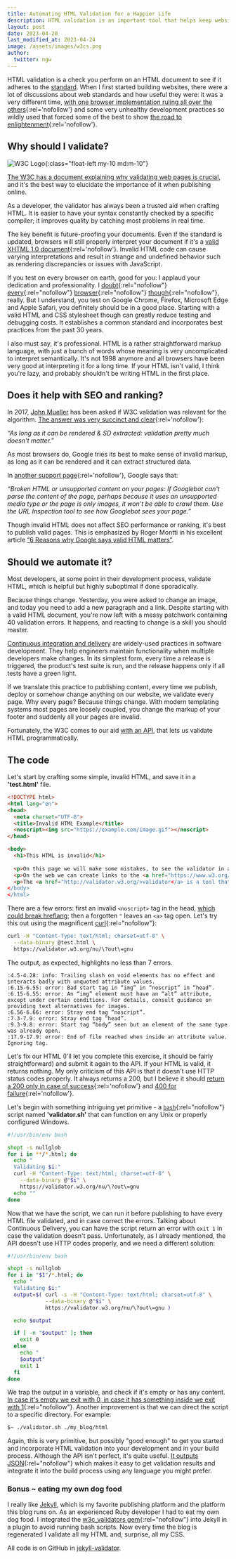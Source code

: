 ```yaml
---
title: Automating HTML Validation for a Happier Life
description: HTML validation is an important tool that helps keep websites up to date with the latest standards and technologies. It also helps catch errors in syntax before they become a problem. Automating HTML validation during the build process is a great way to ensure that all pages are valid, and can help reduce debugging time and improve quality of your webpages. By using an API such as the W3C’s, it is easy to integrate validation into any workflow and make sure that all published content meets the highest standards.
layout: post
date: 2023-04-20
last_modified_at: 2023-04-24
image: /assets/images/w3cs.png
author:
  twitter: ngw
---
```

HTML validation is a check you perform on an HTML document to see if it adheres to the [standard](https://html.spec.whatwg.org/multipage/ "HTML Spec").
When I first started building websites, there were a lot of discussions about web standards and how useful they were: it was a very different time, [with one browser implementation ruling all over the others](https://web.archive.org/web/20011208113836/http://www.thecounter.com/stats/2001/August/browser.php "TheCounter stats for Aug 2001"){:rel='nofollow'} and some very unhealthy development practices so wildly used that forced some of the best to show [the road to enlightenment](http://www.csszengarden.com/ "The CSS Zen Garden"){:rel='nofollow'}.

## Why should I validate?

![W3C Logo](/assets/images/w3cs.png){:class="float-left my-10 md:m-10"}

[The W3C has a document explaining why validating web pages is crucial](https://validator.w3.org/docs/why.html "Why validate?"), and it's the best way to elucidate the importance of it when publishing online.

As a developer, the validator has always been a trusted aid when crafting HTML. It is easier to have your syntax constantly checked by a specific compiler; it improves quality by catching most problems in real time.

The key benefit is future-proofing your documents. Even if the standard is updated, browsers will still properly interpret your document if it's a [valid XHTML 1.0 document](https://www.w3.org/TR/xhtml1/ "W3C XHTML 1.0 Spec"){:rel='nofollow'}. Invalid HTML code can cause varying interpretations and result in strange and undefined behavior such as rendering discrepancies or issues with JavaScript.

If you test on every browser on earth, good for you: I applaud your dedication and professionality. I [doubt](http://links.twibright.com/ "Links browser"){:rel="nofollow"} [every](https://apps.kde.org/en-gb/konqueror/ "Konqueror browser"){:rel="nofollow"} [browser](https://www.browzar.com/ "Browzar browser"){:rel="nofollow"} [though](https://www.fenrir-inc.com/jp/sleipnir/ "Sleipnir browser"){:rel="nofollow"}, really. But I understand, you test on Google Chrome, Firefox, Microsoft Edge and Apple Safari, you definitely should be in a good place. Starting with a valid HTML and CSS stylesheet though can greatly reduce testing and debugging costs. It establishes a common standard and incorporates best practices from the past 30 years.

I also must say, it's professional. HTML is a rather straightforward markup language, with just a bunch of words whose meaning is very uncomplicated to interpret semantically. It's not 1998 anymore and all browsers have been very good at interpreting it for a long time. If your HTML isn't valid, I think you're lazy, and probably shouldn't be writing HTML in the first place.

## Does it help with SEO and ranking?

In 2017, [John Mueller](https://io.google/2022/speakers/john-mueller/ "John Mueller bio") has been asked if W3C validation was relevant for the algorithm. [The answer was very succinct and clear](https://twitter.com/JohnMu/status/858990753909022720){:rel='nofollow'}:

<cite>
  &ldquo;As long as it can be rendered & SD extracted: validation pretty much doesn't matter.&rdquo;
</cite>

As most browsers do, Google tries its best to make sense of invalid markup, as long as it can be rendered and it can extract structured data.

In [another support page](https://support.google.com/webmasters/answer/9679690?visit_id=638173553390080774-2639895229&rd=1 "Reasons for drops in crawl rate"){:rel='nofollow'}, Google says that:

<cite>
  &ldquo;Broken HTML or unsupported content on your pages: If Googlebot can't parse the content of the page, perhaps because it uses an unsupported media type or the page is only images, it won't be able to crawl them. Use the URL Inspection tool to see how Googlebot sees your page.&rdquo;
</cite>

Though invalid HTML does not affect SEO performance or ranking, it's best to publish valid pages. This is emphasized by Roger Montti in his excellent article [&ldquo;6 Reasons why Google says valid HTML matters&rdquo;](https://www.searchenginejournal.com/google-valid-html/258881/).

## Should we automate it?

Most developers, at some point in their development process, validate HTML, which is helpful but highly suboptimal if done sporadically.

Because things change. Yesterday, you were asked to change an image, and today you need to add a new paragraph and a link. Despite starting with a valid HTML document, you're now left with a messy patchwork containing 40 validation errors. It happens, and reacting to change is a skill you should master.

[Continuous integration and delivery](https://www.atlassian.com/continuous-delivery/principles/continuous-integration-vs-delivery-vs-deployment "Continuous integration vs delivery vs development") are widely-used practices in software development. They help engineers maintain functionality when multiple developers make changes. In its simplest form, every time a release is triggered, the product's test suite is run, and the release happens only if all tests have a green light.

If we translate this practice to publishing content, every time we publish, deploy or somehow change anything on our website, we validate every page. Why every page? Because things change. With modern templating systems most pages are loosely coupled, you change the markup of your footer and suddenly all your pages are invalid.

Fortunately, the W3C comes to our aid [with an API](https://github.com/validator/validator/wiki/Service-%C2%BB-Input-%C2%BB-POST-body "Recommended way to call the W3C checker"), that lets us validate HTML programmatically.

## The code

Let's start by crafting some simple, invalid HTML, and save it in a **'test.html'** file.

```html
<!DOCTYPE html> 
<html lang="en">
<head> 
  <meta charset="UTF-8">
  <title>Invalid HTML Example</title>
  <noscript><img src="https://example.com/image.gif"></noscript> 
</head> 

<body>
  <h1>This HTML is invalid</h1>
  
  <p>On this page we will make some mistakes, to see the validator in action.
  <p>On the web we can create links to the <a href="https://www.w3.org/">W3C</a>, the group that determines web technologies.</p>
  <p>The <a href="http://validator.w3.org/>validator</a> is a tool that aids us in finding errors</p>
</body>
</html>
```

There are a few errors: first an invalid `<noscript>` tag in the head, [which could break hreflang](https://www.seroundtable.com/google-head-section-break-hreflang-unrecognizable-22340.html "Breaking Head Section Can Make Hreflang Unrecognizable To Google"); then a forgotten `"` leaves an `<a>` tag open.
Let's try this out using the magnificent [curl](https://curl.se/ 'Curl'){:rel="nofollow"}:

```bash
curl -H "Content-Type: text/html; charset=utf-8" \
  --data-binary @test.html \
  https://validator.w3.org/nu/\?out\=gnu
```

The output, as expected, highlights no less than 7 errors.

```
:4.5-4.28: info: Trailing slash on void elements has no effect and interacts badly with unquoted attribute values.
:6.15-6.55: error: Bad start tag in “img” in “noscript” in “head”.
:6.15-6.55: error: An “img” element must have an “alt” attribute, except under certain conditions. For details, consult guidance on providing text alternatives for images.
:6.56-6.66: error: Stray end tag “noscript”.
:7.3-7.9: error: Stray end tag “head”.
:9.3-9.8: error: Start tag “body” seen but an element of the same type was already open.
:17.9-17.9: error: End of file reached when inside an attribute value. Ignoring tag.
```

Let's fix our HTML (I'll let you complete this exercise, it should be fairly straightforward) and submit it again to the API. If your HTML is valid, it returns nothing. My only criticism of this API is that it doesn't use HTTP status codes properly. It always returns a 200, but I believe it should [return a 200 only in case of success](https://developer.mozilla.org/en-US/docs/Web/HTTP/Status/200 "200 OK"){:rel='nofollow'} and [400 for failure](https://developer.mozilla.org/en-US/docs/Web/HTTP/Status/400 "400 Bad Request"){:rel='nofollow'}.

Let's begin with something intriguing yet primitive - a [`bash`](https://www.gnu.org/software/bash/ "Bash"){:rel="nofollow"} script named **'validator.sh'** that can function on any Unix or properly configured Windows.

```bash
#!/usr/bin/env bash

shopt -s nullglob
for i in **/*.html; do
  echo "
  Validating $i:"
  curl -H "Content-Type: text/html; charset=utf-8" \
    --data-binary @"$i" \
    https://validator.w3.org/nu/\?out\=gnu
  echo ""
done
```

Now that we have the script, we can run it before publishing to have every HTML file validated, and in case correct the errors. Talking about Continuous Delivery, you can have the script return an error with `exit 1` in case the validation doesn't pass. Unfortunately, as I already mentioned, the API doesn't use HTTP codes properly, and we need a different solution:

```bash
#!/usr/bin/env bash

shopt -s nullglob
for i in "$1"/*.html; do
  echo "
  Validating $i:"
  output=$( curl -s -H "Content-Type: text/html; charset=utf-8" \
            --data-binary @"$i" \
            https://validator.w3.org/nu/\?out\=gnu )

  echo $output

  if [ -n "$output" ]; then
    exit 0
  else
    echo "
    $output"
    exit 1
  fi
done
```

We trap the output in a variable, and check if it's empty or has any content. [In case it's empty we exit with 0, in case it has something inside we exit with 1](https://tldp.org/LDP/abs/html/exit-status.html "Bash exit statuses"){:rel="nofollow"}. Another improvement is that we can direct the script to a specific directory. For example:

```bash
$~ ./validator.sh ./my_blog/html
```

Again, this is very primitive, but possibly "good enough" to get you started and incorporate HTML validation into your development and in your build process. Although the API isn't perfect, it's quite useful. [It outputs JSON](https://github.com/validator/validator/wiki/Output-%C2%BB-JSON "JSON output for the W3C validator"){:rel="nofollow"} which makes it easy to get validation results and integrate it into the build process using any language you might prefer.

### Bonus ~ eating my own dog food

I really like [Jekyll](https://jekyllrb.com/ "Jekyll site generator"), which is my favorite publishing platform and the platform this blog runs on. As an experienced Ruby developer I had to eat my own dog food. I integrated the [w3c_validators gem](https://github.com/w3c-validators/w3c_validators "W3C Validators gem"){:rel="nofollow"} into Jekyll in a plugin to avoid running bash scripts. Now every time the blog is regenerated I validate all my HTML and, surprise, all my CSS.

All code is on GitHub in [jekyll-validator](https://github.com/nofeed/jekyll-validator "jekyll-validator gem").
